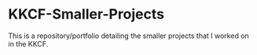 # KKCF-Smaller-Projects
This is a repository/portfolio detailing the smaller projects that I worked on in the KKCF. 
